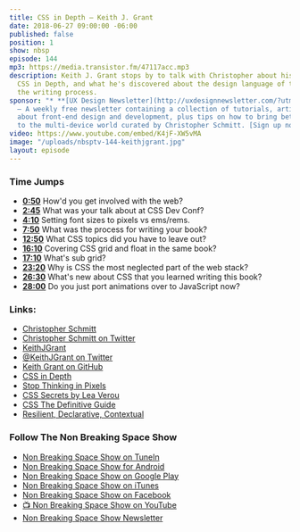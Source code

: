 ```yaml
---
title: CSS in Depth — Keith J. Grant
date: 2018-06-27 09:00:00 -06:00
published: false
position: 1
show: nbsp
episode: 144
mp3: https://media.transistor.fm/47117acc.mp3
description: Keith J. Grant stops by to talk with Christopher about his new book,
  CSS in Depth, and what he's discovered about the design language of the web during
  the writing process.
sponsor: "* **[UX Design Newsletter](http://uxdesignnewsletter.com/?utm_source=nbsptv144&utm_medium=podcast&utm_campaign=uxdesignnewsletter)**
  — A weekly free newsletter containing a collection of tutorials, articles, and videos
  about front-end design and development, plus tips on how to bring better engagement
  to the multi-device world curated by Christopher Schmitt. [Sign up now!](http://uxdesignnewsletter.com/?utm_source=nbsptv144&utm_medium=podcast&utm_campaign=uxdesignnewsletter)"
video: https://www.youtube.com/embed/K4jF-XW5vMA
image: "/uploads/nbsptv-144-keithjgrant.jpg"
layout: episode
---
```


### Time Jumps

* **[0:50](#t=0:50)** How'd you get involved with the web?
* **[2:45](#t=2:45)** What was your talk about at CSS Dev Conf?
* **[4:10](#t=4:10)** Setting font sizes to pixels vs ems/rems.
* **[7:50](#t=7:50)** What was the process for writing your book?
* **[12:50](#t=12:50)** What CSS topics did you have to leave out?
* **[16:10](https://goodstuff.fm/nbsp/144#t=16:10)** Covering CSS grid and float in the same book?
* **[17:10](https://goodstuff.fm/nbsp/144#t=17:10)** What's sub grid?
* **[23:20](https://goodstuff.fm/nbsp/144#t=23:20)** Why is CSS the most neglected part of the web stack?
* **[26:30](https://goodstuff.fm/nbsp/144#t=26:30)** What's new about CSS that you learned writing this book?
* **[28:00](https://goodstuff.fm/nbsp/144#t=28:00)** Do you just port animations over to JavaScript now?


### Links:

* [Christopher Schmitt](http://Christopher.org)
* [Christopher Schmitt on Twitter](https://twitter.com/teleject)
* [KeithJGrant](https://keithjgrant.com)
* [@KeithJGrant on Twitter](https://twitter.com/keithjgrant)
* [Keith Grant on GitHub](https://github.com/keithjgrant)
* [CSS in Depth](https://www.manning.com/books/css-in-depth)
* [Stop Thinking in Pixels](https://keithjgrant.com/talks/stop-thinking-in-pixels/)
* [CSS Secrets by Lea Verou](http://shop.oreilly.com/product/0636920031123.do)
* [CSS The Definitive Guide](https://meyerweb.com/eric/books/css-tdg/)
* [Resilient, Declarative, Contextual](https://keithjgrant.com/posts/2018/06/resilient-declarative-contextual/)


### Follow The Non Breaking Space Show

* [Non Breaking Space Show on TuneIn](http://tunein.com/radio/Non-Breaking-Space-Show-p885155/)
* [Non Breaking Space Show for Android](http://subscribeonandroid.com/feeds.goodstuff.fm/nbsp)
* [Non Breaking Space Show on Google Play](https://playmusic.app.goo.gl/?ibi=com.google.PlayMusic&isi=691797987&ius=googleplaymusic&link=https://play.google.com/music/m/Iw5ik6iwalo5vmda5rqyrotdney?t%3DNon_Breaking_Space_Show%26pcampaignid%3DMKT-na-all-co-pr-mu-pod-16)
* [Non Breaking Space Show on iTunes](https://itunes.apple.com/ca/podcast/non-breaking-space-show/id507162981?mt=2&ign-mpt=uo%3D4)
* [Non Breaking Space Show on Facebook](https://www.facebook.com/nbsptv)
* [📺 Non Breaking Space Show on YouTube](https://www.youtube.com/channel/UC--mqA75V3CM8hxId0l7e_g?sub_confirmation=1)
* [Non Breaking Space Show Newsletter](http://newsletter.nonbreakingspace.tv/)
